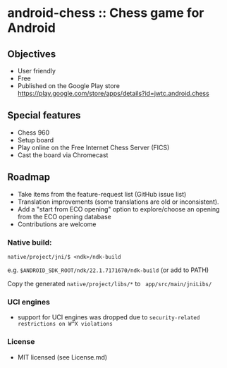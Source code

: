 # android-chess :: Chess game for Android


## Objectives
- User friendly
- Free
- Published on the Google Play store https://play.google.com/store/apps/details?id=jwtc.android.chess


## Special features
- Chess 960
- Setup board
- Play online on the Free Internet Chess Server (FICS)
- Cast the board via Chromecast


## Roadmap
- Take items from the feature-request list (GitHub issue list)
- Translation improvements (some translations are old or inconsistent).
- Add a "start from ECO opening" option to explore/choose an opening from the ECO opening database
- Contributions are welcome


### Native build:

`native/project/jni/$ <ndk>/ndk-build`

e.g. `$ANDROID_SDK_ROOT/ndk/22.1.7171670/ndk-build` (or add to PATH)

Copy the generated `native/project/libs/*` to ` app/src/main/jniLibs/`


### UCI engines
- support for UCI engines was dropped due to `security-related restrictions on W^X violations`


### License
- MIT licensed (see License.md)
